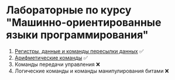 ﻿# Лабораторные по курсу "Машинно-ориентированные языки программирования"

1. [Регистры, данные и команды пересылки данных](https://github.com/ArtemKD/Labs-Miit/tree/master/MOYZ/Lab1 "Лабораторная работа №1") ✅
2. [Арифметические команды](https://github.com/ArtemKD/Labs-Miit/tree/master/MOYZ/Lab2 "Лабораторная работа №2") ✅
3. Команды передачи управления ❌
4. Логические команды и команды манипулирования битами ❌